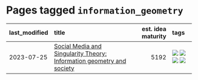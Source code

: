 # Pages tagged `information_geometry`

|last_modified|title|est. idea maturity|tags
|:---|:---|---:|:---|
|2023-07-25|[Social Media and Singularity Theory: Information geometry and society](../social_singularities.md)|5192|[![](https://img.shields.io/badge/tag-alignment-b7fb0)](../tags/alignment.md) [![](https://img.shields.io/badge/tag-information_geometry-b25b5)](../tags/information_geometry.md) [![](https://img.shields.io/badge/tag-philosophy-76bb24)](../tags/philosophy.md) [![](https://img.shields.io/badge/tag-publication-e9b626)](../tags/publication.md)|